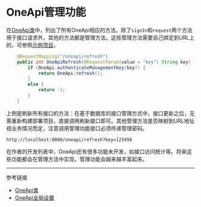 # OneApi管理功能

在[OneApi类](/oneapi/class.md)中，列出了所有OneApi相应的方法。除了`signIn`和`request`两个方法用于接口请求外，其他的方法都是管理方法。这些管理方法需要自己绑定到URL上的，可参照[示例项目](/oneapi/example.md)。
```java
    @RequestMapping("/oneapi/refresh")
    public int OneApiRefresh(@RequestParam(value = "key") String key) {
        if (OneApi.authenticateManagementKey(key)) {
            return OneApi.refresh();
        }
        else {
            return -1;
        }
    }
```
上例是刷新所有接口的方法：在基于数据库的接口管理方式中，接口更新之后，无需重新构建部署项目，直接调用刷新接口即可。其他管理方法是否映射到URL地址视业务情况而定，注意调用管理功能接口必须传递管理密码。
```
http://localhost:8080/oneapi/refresh?key=123456
```

在作者的开发列表中，OneApi还有很多功能未开发，如接口访问统计等。将来这些功能都会在管理方法中实现，管理功能会越来越丰富起来。


---
参考链接 

* [OneApi类](/oneapi/class.md)
* [OneApi全局设置](/oneapi/setup.md)